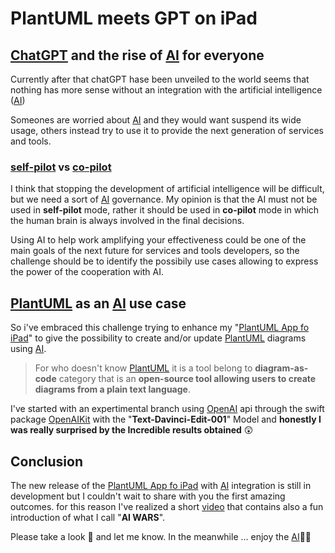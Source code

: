 # PlantUML meets GPT on iPad

## <u>ChatGPT</u> and the rise of [AI] for everyone

Currently after that chatGPT hase been unveiled to the world seems that nothing has more sense without an integration with the artificial intelligence ([AI])

Someones are worried about [AI] and they would want suspend its wide usage, others instead try to use it to provide the next generation of services and tools.

### <u>self-pilot</u> vs <u>co-pilot</u>

I think that stopping the development of artificial intelligence will be difficult, but we need a sort of [AI] governance. My opinion is that the AI must not be used in **self-pilot** mode, rather it should be used in **co-pilot** mode in which the human brain is always involved in the final decisions.

Using AI to help work amplifying your effectiveness could be one of the main goals of the next future for  services and tools developers, so the challenge should be to identify the possibily use cases allowing to express the power of the cooperation with AI.

## <u>PlantUML</u> as an [AI] use case

So i've embraced this challenge trying to enhance my "[PlantUML App fo iPad][PlantUMLapp]" to give the possibility to create and/or update [PlantUML] diagrams using [AI].

> For who doesn't know [PlantUML] it is a tool belong to **diagram-as-code** category that is an **open-source tool allowing users to create diagrams from a plain text language**.

I've started with an expertimental branch using [OpenAI] api through the swift package [OpenAIKit] with the  "**Text-Davinci-Edit-001**" Model and **honestly I was really surprised by the Incredible results obtained** 😲

## Conclusion

The new release of the [PlantUML App fo iPad][PlantUMLapp] with [AI] integration is still in development but I couldn't wait to share with you the first amazing outcomes. for this reason I've realized a short [video] that contains also a fun introduction of what I call "**AI WARS**". 

Please take a look 👀 and let me know. In the meanwhile ... enjoy the [AI]🧐👋 


[AI]: https://en.wikipedia.org/wiki/Artificial_intelligence
[plantUML]: https://plantuml.com
[PlantUMLapp]: https://apps.apple.com/us/app/plantuml-app/id6444164984
[OpenAI]: https://openai.com
[OpenAIKit]: https://github.com/marcodotio/OpenAIKit.git
[video]:  https://